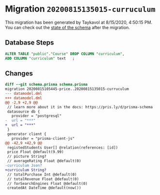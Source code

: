 # Migration `20200815135015-curruculum`

This migration has been generated by Taykavol at 8/15/2020, 4:50:15 PM.
You can check out the [state of the schema](./schema.prisma) after the migration.

## Database Steps

```sql
ALTER TABLE "public"."Course" DROP COLUMN "curriculum",
ADD COLUMN "curriculum" text   ;
```

## Changes

```diff
diff --git schema.prisma schema.prisma
migration 20200815105445-price..20200815135015-curruculum
--- datamodel.dml
+++ datamodel.dml
@@ -2,9 +2,9 @@
 // learn more about it in the docs: https://pris.ly/d/prisma-schema
 datasource db {
   provider = "postgresql"
-  url = "***"
+  url = "***"
 }
 generator client {
   provider = "prisma-client-js"
@@ -42,9 +42,9 @@
 registedStudents User[] @relation(references: [id])
 price Float @default(9.99)
 // picture String?
 // averageRating Float @default(0)
-curriculum Json?
+curriculum String?
 // totalPurchase Int @default(0)
 // totalRevenue Float @default(0)
 // forSearchEngines Float @default(0)
 createdAt DateTime @default(now()) 
```


